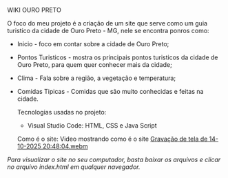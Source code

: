 WIKI OURO PRETO

O foco do meu projeto é a criação de um site que serve como um guia turistico da cidade de Ouro Preto - MG, nele se encontra ponros como:
- Inicio -  foco em contar sobre a cidade de Ouro Preto;
- Pontos Turisticos - mostra os principais pontos turisticos da cidade de Ouro Preto, para quem quer conhecer mais da cidade;
- Clima - Fala sobre a região, a vegetação e temperatura;
- Comidas Tipicas - Comidas que são muito conhecidas e feitas na cidade.


  Tecnologias usadas no projeto:
    - Visual Studio Code: HTML, CSS e Java Script


  Como é o site:
    Video mostrando como é o site
  [Gravação de tela de 14-10-2025 20:48:04.webm](https://github.com/user-attachments/assets/075dbe36-8f6f-4579-957f-ce781e38be8f)


*Para visualizar o site no seu computador, basta baixar os arquivos e clicar no arquivo index.html em qualquer navegador.*
